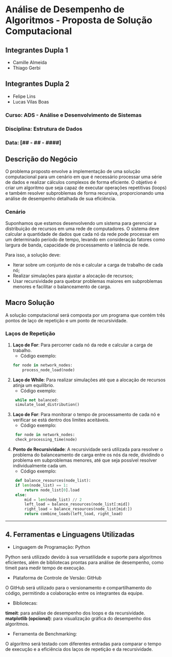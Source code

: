 # Análise de Desempenho de Algoritmos - Proposta de Solução Computacional

## Integrantes Dupla 1
- Camille Almeida
- Thiago Gerbi

## Integrantes Dupla 2 
- Felipe Lins 
- Lucas Vilas Boas 

### Curso: ADS - Análise e Desenvolvimento de Sistemas
### Disciplina: Estrutura de Dados
### Data: [## - ## - ####]

## Descrição do Negócio

O problema proposto envolve a implementação de uma solução computacional para um cenário em que é necessário processar uma série de dados e realizar cálculos complexos de forma eficiente. O objetivo é criar um algoritmo que seja capaz de executar operações repetitivas (loops) e também resolver subproblemas de forma recursiva, proporcionando uma análise de desempenho detalhada de sua eficiência.

### Cenário

Suponhamos que estamos desenvolvendo um sistema para gerenciar a distribuição de recursos em uma rede de computadores. O sistema deve calcular a quantidade de dados que cada nó da rede pode processar em um determinado período de tempo, levando em consideração fatores como largura de banda, capacidade de processamento e latência de rede.

Para isso, a solução deve:
- Iterar sobre um conjunto de nós e calcular a carga de trabalho de cada nó;
- Realizar simulações para ajustar a alocação de recursos;
- Usar recursividade para quebrar problemas maiores em subproblemas menores e facilitar o balanceamento de carga.

## Macro Solução

A solução computacional será composta por um programa que contém três pontos de laço de repetição e um ponto de recursividade.

### Laços de Repetição

1. **Laço de For**: Para percorrer cada nó da rede e calcular a carga de trabalho.
   - Código exemplo:
   ```python
   for node in network_nodes:
       process_node_load(node)

2. **Laço de While**: Para realizar simulações até que a alocação de recursos atinja um equilíbrio.
   - Código exemplo:
   ```python
    while not balanced:
    simulate_load_distribution()

3. **Laço de For**: Para monitorar o tempo de processamento de cada nó e verificar se está dentro dos limites aceitáveis.
   - Código exemplo:
   ```python
    for node in network_nodes:
    check_processing_time(node)

4. **Ponto de Recursividade**: A recursividade será utilizada para resolver o problema do balanceamento de carga entre os nós da rede, dividindo o problema em subproblemas menores, até que seja possível resolver individualmente cada um.
   - Código exemplo:
   ```python
    def balance_resources(node_list):
    if len(node_list) == 1:
        return node_list[0].load
    else:
        mid = len(node_list) // 2
        left_load = balance_resources(node_list[:mid])
        right_load = balance_resources(node_list[mid:])
        return combine_loads(left_load, right_load)

---

## 4. Ferramentas e Linguagens Utilizadas

- Linguagem de Programação: Python

Python será utilizado devido à sua versatilidade e suporte para algoritmos eficientes, além de bibliotecas prontas para análise de desempenho, como timeit para medir tempo de execução.

- Plataforma de Controle de Versão: GitHub

O GitHub será utilizado para o versionamento e compartilhamento do código, permitindo a colaboração entre os integrantes da equipe.

- Bibliotecas:

**timeit**: para análise de desempenho dos loops e da recursividade. 
<br>
**matplotlib (opcional)**: para visualização gráfica do desempenho dos algoritmos.

- Ferramenta de Benchmarking:

O algoritmo será testado com diferentes entradas para comparar o tempo de execução e a eficiência dos laços de repetição e da recursividade.


